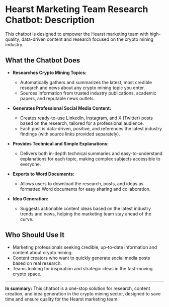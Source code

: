 # Hearst Marketing Team Research Chatbot: Description

This chatbot is designed to empower the Hearst marketing team with high-quality, data-driven content and research focused on the crypto mining industry.

## What the Chatbot Does
- **Researches Crypto Mining Topics:**
  - Automatically gathers and summarizes the latest, most credible research and news about any crypto mining topic you enter.
  - Sources information from trusted industry publications, academic papers, and reputable news outlets.

- **Generates Professional Social Media Content:**
  - Creates ready-to-use LinkedIn, Instagram, and X (Twitter) posts based on the research, tailored for a professional audience.
  - Each post is data-driven, positive, and references the latest industry findings (with source links provided separately).

- **Provides Technical and Simple Explanations:**
  - Delivers both in-depth technical summaries and easy-to-understand explanations for each topic, making complex subjects accessible to everyone.

- **Exports to Word Documents:**
  - Allows users to download the research, posts, and ideas as formatted Word documents for easy sharing and collaboration.

- **Idea Generation:**
  - Suggests actionable content ideas based on the latest industry trends and news, helping the marketing team stay ahead of the curve.

## Who Should Use It
- Marketing professionals seeking credible, up-to-date information and content about crypto mining.
- Content creators who want to quickly generate social media posts based on real research.
- Teams looking for inspiration and strategic ideas in the fast-moving crypto space.

---

**In summary:**
This chatbot is a one-stop solution for research, content creation, and idea generation in the crypto mining sector, designed to save time and ensure quality for the Hearst marketing team.

